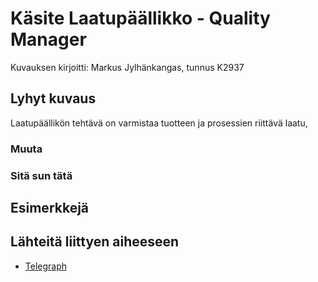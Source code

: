 # Käsite Laatupäällikko - Quality Manager

Kuvauksen kirjoitti: Markus Jylhänkangas, tunnus K2937

## Lyhyt kuvaus

Laatupäällikön tehtävä on varmistaa tuotteen ja prosessien riittävä laatu, 

### Muuta


### Sitä sun tätä

## Esimerkkejä


## Lähteitä liittyen aiheeseen

- [Telegraph](https://jobs.telegraph.co.uk/article/what-is-a-quality-manager/)

